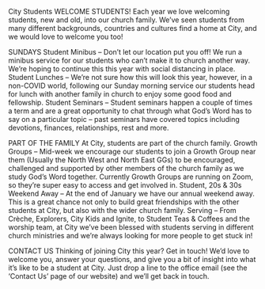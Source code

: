 



City Students
WELCOME STUDENTS!
Each year we love welcoming students, new and old, into our church family. We’ve seen students from many
different backgrounds, countries and cultures find a home at City, and we would love to welcome you too!

SUNDAYS
Student Minibus – Don’t let our location put you off! We run a minibus service for our students who can’t
make it to church another way. We’re hoping to continue this this year with social distancing in place.
Student Lunches – We’re not sure how this will look this year, however, in a non-COVID world, following our
Sunday morning service our students head for lunch with another family in church to enjoy some good food
and fellowship.
Student Seminars – Student seminars happen a couple of times a term and are a great opportunity to chat
through what God’s Word has to say on a particular topic – past seminars have covered topics including
devotions, finances, relationships, rest and more.

PART OF THE FAMILY
At City, students are part of the church family.
Growth Groups – Mid-week we encourage our students to join a Growth Group near them (Usually the North
West and North East GGs) to be encouraged, challenged and supported by other members of the church
family as we study God’s Word together. Currently Growth Groups are running on Zoom, so they’re super easy
to access and get involved in.
Student, 20s &amp; 30s Weekend Away – At the end of January we have our annual weekend away. This is a great
chance not only to build great friendships with the other students at City, but also with the wider church
family.
Serving – From Crèche, Explorers, City Kids and Ignite, to Student Teas &amp; Coffees and the worship team, at City
we’ve been blessed with students serving in different church ministries and we’re always looking for more
people to get stuck in!

CONTACT US
Thinking of joining City this year? Get in touch! We’d love to welcome you, answer your questions, and give
you a bit of insight into what it’s like to be a student at City.
Just drop a line to the office email (see the ‘Contact Us’ page of our website) and we’ll get back in touch.
